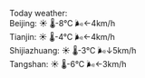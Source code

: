 Today weather:  
Beijing: ☀️ 🌡️-8°C 🌬️←4km/h  
Tianjin: ☀️ 🌡️-4°C 🌬️←4km/h  
Shijiazhuang: ☀️ 🌡️-3°C 🌬️↓5km/h  
Tangshan: ☀️ 🌡️-6°C 🌬️←3km/h  
